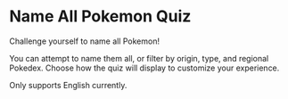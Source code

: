 # Name All Pokemon Quiz

Challenge yourself to name all Pokemon!

You can attempt to name them all, or filter by origin, type, and regional Pokedex. Choose how the quiz will display to customize your experience.

Only supports English currently.
